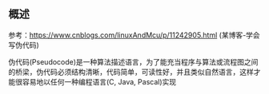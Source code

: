 ## 概述

参考：https://www.cnblogs.com/linuxAndMcu/p/11242905.html (某博客-学会写伪代码)

伪代码(Pseudocode)是一种算法描述语言，为了能充当程序与算法或流程图之间的桥梁，伪代码必须结构清晰，代码简单，可读性好，并且类似自然语言，这样才能很容易地以任何一种编程语言(C, Java, Pascal)实现